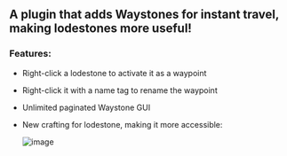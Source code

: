 ## A plugin that adds Waystones for instant travel, making lodestones more useful!
### Features:
- Right-click a lodestone to activate it as a waypoint
- Right-click it with a name tag to rename the waypoint
- Unlimited paginated Waystone GUI
- New crafting for lodestone, making it more accessible:

    ![image](https://github.com/Pozzoo/QuickWaystones/assets/73541474/003effe1-ae79-4061-89d9-90a1d5fcb4a6)
